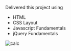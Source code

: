 
Delivered this project using

- HTML
- CSS Layout
- Javascript Fundamentals
- jQuery Fundamentals

![calc](https://user-images.githubusercontent.com/47703044/70348647-5c9c7900-1820-11ea-9a5d-ee0206640252.png)
